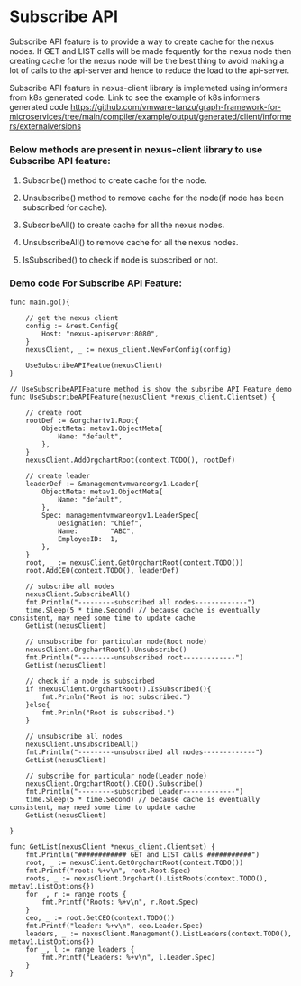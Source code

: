 # Subscribe API

Subscribe API feature is to provide a way to create cache for the nexus nodes. If GET and LIST calls will be made fequently for the nexus node then creating cache for the nexus node will be the best thing to avoid making a lot of calls to the api-server and hence to reduce the load to the api-server.

Subscribe API feature in nexus-client library is implemeted using informers from k8s generated code.
Link to see the example of k8s informers generated code https://github.com/vmware-tanzu/graph-framework-for-microservices/tree/main/compiler/example/output/generated/client/informers/externalversions

### Below methods are present in nexus-client library to use Subscribe API feature:

1. Subscribe() method to create cache for the node.

2. Unsubscribe() method to remove cache for the node(if node has been subscribed for cache).

3. SubscribeAll() to create cache for all the nexus nodes.

4. UnsubscribeAll() to remove cache for all the nexus nodes.

5. IsSubscribed() to check if node is subscribed or not.


### Demo code For Subscribe API Feature:

```
func main.go(){

    // get the nexus client 
    config := &rest.Config{
        Host: "nexus-apiserver:8080",
    }
    nexusClient, _ := nexus_client.NewForConfig(config)
    
    UseSubscribeAPIFeatue(nexusClient)
}

// UseSubscribeAPIFeature method is show the subsribe API Feature demo
func UseSubscribeAPIFeature(nexusClient *nexus_client.Clientset) {

	// create root
	rootDef := &orgchartv1.Root{
		ObjectMeta: metav1.ObjectMeta{
			Name: "default",
		},
	}
	nexusClient.AddOrgchartRoot(context.TODO(), rootDef)

	// create leader
	leaderDef := &managementvmwareorgv1.Leader{
		ObjectMeta: metav1.ObjectMeta{
			Name: "default",
		},
		Spec: managementvmwareorgv1.LeaderSpec{
			Designation: "Chief",
			Name:        "ABC",
			EmployeeID:  1,
		},
	}
	root, _ := nexusClient.GetOrgchartRoot(context.TODO())
	root.AddCEO(context.TODO(), leaderDef)

    // subscribe all nodes
	nexusClient.SubscribeAll()
	fmt.Println("---------subscribed all nodes-------------")
	time.Sleep(5 * time.Second) // because cache is eventually consistent, may need some time to update cache
	GetList(nexusClient)

	// unsubscribe for particular node(Root node)
	nexusClient.OrgchartRoot().Unsubscribe()
	fmt.Println("---------unsubscribed root-------------")
	GetList(nexusClient)

    // check if a node is subscirbed
    if !nexusClient.OrgchartRoot().IsSubscribed(){
        fmt.Prinln("Root is not subscribed.")
    }else{
        fmt.Prinln("Root is subscribed.")
    }

    // unsubscribe all nodes
    nexusClient.UnsubscribeAll()
	fmt.Println("---------unsubscribed all nodes-------------")
	GetList(nexusClient)

    // subscribe for particular node(Leader node)
	nexusClient.OrgchartRoot().CEO().Subscribe()
    fmt.Println("---------subscribed Leader-------------")
    time.Sleep(5 * time.Second) // because cache is eventually consistent, may need some time to update cache
	GetList(nexusClient)

}

func GetList(nexusClient *nexus_client.Clientset) {
	fmt.Println("############ GET and LIST calls ###########")
	root, _ := nexusClient.GetOrgchartRoot(context.TODO())
	fmt.Printf("root: %+v\n", root.Root.Spec)
	roots, _ := nexusClient.Orgchart().ListRoots(context.TODO(), metav1.ListOptions{})
	for _, r := range roots {
		fmt.Printf("Roots: %+v\n", r.Root.Spec)
	}
	ceo, _ := root.GetCEO(context.TODO())
	fmt.Printf("leader: %+v\n", ceo.Leader.Spec)
	leaders, _ := nexusClient.Management().ListLeaders(context.TODO(), metav1.ListOptions{})
	for _, l := range leaders {
		fmt.Printf("Leaders: %+v\n", l.Leader.Spec)
	}
}
```